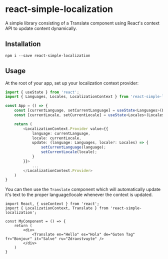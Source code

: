 # react-simple-localization
A simple library consisting of a Translate component using React's context API to update content dynamically.

## Installation
`npm i --save react-simple-localization`

## Usage

At the root of your app, set up your localization context provider:

```ts
import { useState } from 'react';
import { Languages, Locales, LocalizationContext } from 'react-simple-localization';

const App = () => {
    const [currentLanguage, setCurrentLanguage] = useState<Languages>(Languages.en);
    const [currentLocale, setCurrentLocale] = useState<Locales>(Locales.enUS);

    return (
        <LocalizationContext.Provider value={{
            language: currentLanguage,
            locale: currentLocale,
            update: (language: Languages, locale?: Locales) => {
                setCurrentLanguage(language);
                setCurrentLocale(locale);
            }
        }}>
            ...
        </LocalizationContext.Provider>
    )
}
```

You can then use the `Translate` component which will automatically update it's text to the proper language/locale whenever the context is updated.

```
import React, { useContext } from 'react';
import { LocalizationContext, Translate } from 'react-simple-localization';

const MyComponent = () => {
    return (
        <div>
            <Translate en="Hello" es="Hola" de="Guten Tag" fr="Bonjour" it="Salve" ru="Zdravstvuyte" />
        </div>
    )
}
```
